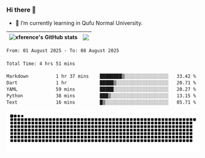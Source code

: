 ### Hi there 👋

<!--
**xference/xference** is a ✨ _special_ ✨ repository because its `README.md` (this file) appears on your GitHub profile.

Here are some ideas to get you started:

- 🔭 I’m currently working on ...

- 👯 I’m looking to collaborate on ...
- 🤔 I’m looking for help with ...
- 💬 Ask me about ...
- 📫 How to reach me: ...
- 😄 Pronouns: ...
- ⚡ Fun fact: ...
-->
- 🌱 I’m currently learning in Qufu Normal University.


| <img src="https://github-readme-stats.vercel.app/api?username=xference&show_icons=true&theme=ambient_gradient" alt="xference's GitHub stats" align="center"/> | <img src="https://github-readme-streak-stats.herokuapp.com/?user=xference"  style="zoom:100%;" align="center"/> |
| ------------------------------------------------------------ | ------------------------------------------------------------ |

<!--START_SECTION:waka-->

```txt
From: 01 August 2025 - To: 08 August 2025

Total Time: 4 hrs 51 mins

Markdown          1 hr 37 mins    ████████▒░░░░░░░░░░░░░░░░   33.42 %
Dart              1 hr            █████▒░░░░░░░░░░░░░░░░░░░   20.71 %
YAML              59 mins         █████░░░░░░░░░░░░░░░░░░░░   20.27 %
Python            38 mins         ███▒░░░░░░░░░░░░░░░░░░░░░   13.15 %
Text              16 mins         █▒░░░░░░░░░░░░░░░░░░░░░░░   05.71 %
```

<!--END_SECTION:waka-->

<picture>
  <source media="(prefers-color-scheme: dark)" srcset="https://raw.githubusercontent.com/xference/xference/output/github-contribution-grid-snake-dark.svg" />
  <source media="(prefers-color-scheme: light)" srcset="https://raw.githubusercontent.com/xference/xference/output/github-contribution-grid-snake.svg" />
  <img alt="github-snake" src="https://raw.githubusercontent.com/xference/xference/output/github-contribution-grid-snake.svg" />
</picture>
